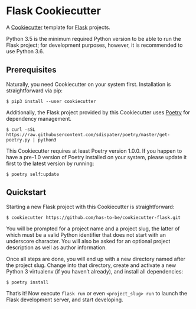 Flask Cookiecutter
==================

A [Cookiecutter][1] template for [Flask][2] projects.

Python 3.5 is the minimum required Python version to be able to run the Flask
project; for development purposes, however, it is recommended to use
Python 3.6.

[1]: https://cookiecutter.readthedocs.io/en/latest/
[2]: http://flask.pocoo.org/


Prerequisites
-------------

Naturally, you need Cookiecutter on your system first.  Installation is
straightforward via pip:

```console
$ pip3 install --user cookiecutter
```

Additionally, the Flask project provided by this Cookiecutter uses [Poetry][3]
for dependency management.

```console
$ curl -sSL https://raw.githubusercontent.com/sdispater/poetry/master/get-poetry.py | python3
```

This Cookiecutter requires at least Poetry version 1.0.0.  If you happen to
have a pre-1.0 version of Poetry installed on your system, please update it
first to the latest version by running:

```console
$ poetry self:update
```

[3]: https://poetry.eustace.io/


Quickstart
----------

Starting a new Flask project with this Cookiecutter is straightforward:

```console
$ cookiecutter https://github.com/has-to-be/cookiecutter-flask.git
```

You will be prompted for a project name and a project slug, the latter of
which must be a valid Python identifier that does not start with an underscore
character.  You will also be asked for an optional project description as well
as author information.

Once all steps are done, you will end up with a new directory named after the
project slug.  Change into that directory, create and activate a new Python 3
virtualenv (if you haven’t already), and install all dependencies:

```console
$ poetry install
```

That’s it!  Now execute `flask run` or even `<project_slug> run` to launch the
Flask development server, and start developing.
